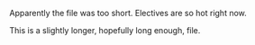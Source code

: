Apparently the file was too short. Electives are so hot right now.

This is a slightly longer, hopefully long enough, file.
